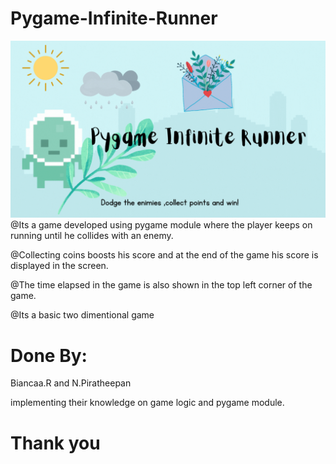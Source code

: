 # Pygame-Infinite-Runner 

<img src="https://github.com/Biancaa-R/Pygame-Infinite-Runner/blob/main/Pygame%20Infinite%20Runner.gif"></img>
@Its a game developed using pygame module where the player keeps on running until he collides with an enemy.

@Collecting coins boosts his score and at the end of the game his score is displayed in the screen.

@The time elapsed in the game is also shown in the top left corner of the game.

@Its a basic two dimentional game 

# Done By:

Biancaa.R and N.Piratheepan 

implementing their knowledge on game logic and pygame module.

# Thank you
